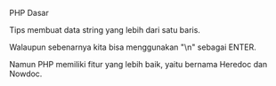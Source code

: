 PHP Dasar

Tips membuat data string yang lebih dari satu baris.

Walaupun sebenarnya kita bisa menggunakan "\n" sebagai ENTER.

Namun PHP memiliki fitur yang lebih baik, yaitu bernama Heredoc dan Nowdoc.
